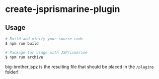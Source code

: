 # create-jsprismarine-plugin
## Usage
```bash
# Build and minify your source code
$ npm run build

# Package for usage with JSPrismarine
$ npm run archive
```

big-brother.jspz is the resulting file that should be placed in the `/plugins` folder!
